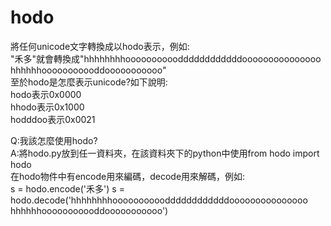# hodo
將任何unicode文字轉換成以hodo表示，例如: \
"禾多"就會轉換成"hhhhhhhhooooooooooddddddddddddooooooooooooooo hhhhhhooooooooooddooooooooooo" \
至於hodo是怎麼表示unicode?如下說明: \
hodo表示0x0000 \
hhodo表示0x1000 \
hodddoo表示0x0021 

Q:我該怎麼使用hodo? \
A:將hodo.py放到任一資料夾，在該資料夾下的python中使用from hodo import hodo \
在hodo物件中有encode用來編碼，decode用來解碼，例如: \
s = hodo.encode('禾多')
s = hodo.decode('hhhhhhhhooooooooooddddddddddddooooooooooooooo hhhhhhooooooooooddooooooooooo')

